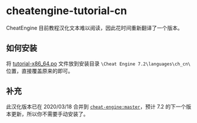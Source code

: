 # cheatengine-tutorial-cn
CheatEngine 目前教程汉化文本难以阅读，因此花时间重新翻译了一个版本。
  
## 如何安装
将 [tutorial-x86_64.po](https://github.com/XHXIAIEIN/cheatengine-tutorial-cn/blob/main/tutorial-x86_64.po) 文件放到安装目录 `\Cheat Engine 7.2\languages\ch_cn\` 位置，直接覆盖原来的即可。
  
  
## 补充
此汉化版本已在 2020/03/18 合并到 [`cheat-engine:master`](https://github.com/cheat-engine/cheat-engine/pull/1510)，预计 7.2 的下一个版本更新，所以你不需要手动安装了。
